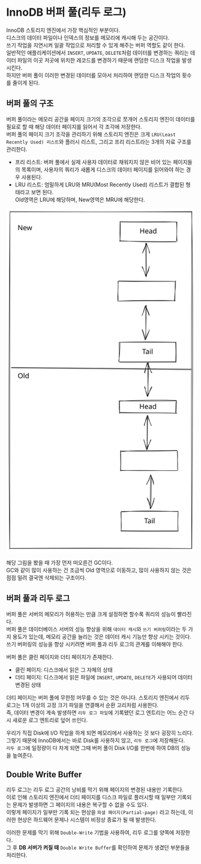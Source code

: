 # InnoDB 버퍼 풀(리두 로그)

InnoDB 스토리지 엔진에서 가장 핵심적인 부분이다.\
디스크의 데이터 파일이나 인덱스의 정보를 메모리에 캐시해 두는 공간이다.\
쓰기 작업을 지연시켜 일괄 작업으로 처리할 수 있게 해주는 버퍼 역할도 같이 한다.\
일반적인 애플리케이션에서 `INSERT`, `UPDATE`, `DELETE`처럼 데이터를 변경하는 쿼리는 데이터 파일의 이곳 저곳에 위치한 레코드를 변경하기 때문에 랜덤한 디스크 작업을 발생시킨다.\
하지만 버퍼 풀이 이러한 변경된 데이터를 모아서 처리하여 랜덤한 디스크 작업의 횟수를 줄이게 된다.

## 버퍼 풀의 구조

버퍼 풀이라는 메모리 공간을 페이지 크기의 조각으로 쪼개어 스토리지 엔진이 데이터를 필요로 할 때 해당 데이터 페이지를 읽어서 각 조각에 저장한다.\
버퍼 풀의 페이지 크기 조각을 관리하기 위해 스토리지 엔진은 크게 `LRU(Least Recently Used) 리스트`와 플러시 리스트, 그리고 프리 리스트라는 3개의 자료 구조를 관리한다.

* 프리 리스트: 버퍼 풀에서 실제 사용자 데이터로 채워지지 않은 비어 있는 페이지들의 목록이며, 사용자의 쿼리가 새롭게 디스크의 데이터 페이지를 읽어와야 하는 경우 사용된다.
* LRU 리스트: 엄밀하게 LRU와 MRU(Most Recently Used) 리스트가 결합된 형태라고 보면 된다.\
  &#x20;                  Old영역은 LRU에 해당하며, New영역은 MRU에 해당한다.

<img src="../../../.gitbook/assets/file.excalidraw (1) (2).svg" alt="LRU 리스트" class="gitbook-drawing">

해당 그림을 봤을 때 가장 먼저 떠오른건 GC이다.\
GC와 같이 많이 사용하는 건 조금씩 Old 영역으로 이동하고, 많이 사용하지 않는 것은 점점 밀려 결국엔 삭제되는 구조이다.

## 버퍼 풀과 리두 로그

버퍼 풀은 서버의 메모리가 허용하는 만큼 크게 설정하면 할수록 쿼리의 성능이 빨라진다.\
버퍼 풀은 데이터베이스 서버의 성능 향상을 위해 `데이터 캐시`와 `쓰기 버퍼링`이라는 두 가지 용도가 있는데, 메모리 공간을 늘리는 것은 데이터 캐시 기능만 향상 시키는 것이다.\
쓰기 버퍼링의 성능을 향상 시키려면 버퍼 풀과 리두 로그의 관계를 이해해야 한다.

버퍼 풀은 클린 페이지와 더티 페이지가 존재한다.

* 클린 페이지: 디스크에서 읽은 그 자체의 상태
* 더티 페이지: 디스크에서 읽은 파일에 `INSERT`, `UPDATE`, `DELETE`가 사용되어 데이터 변경된 상태

더티 페이지는 버퍼 풀에 무한정 머무를 수 있는 것은 아니다. 스토리지 엔진에서 리두 로그는 1개 이상의 고정 크기 파일을 연결해서 순환 고리처럼 사용한다.\
즉, 데이터 변경이 계속 발생하면 `리두 로그 파일`에 기록됐던 로그 엔트리는 어느 순간 다시 새로운 로그 엔트리로 덮어 쓰인다.

우리가 직접 Disk에 I/O 작업을 하게 되면 메모리에서 사용하는 것 보다 굉장히 느리다.\
그렇기 때문에 InnoDB에서는 바로 Disk를 사용하지 않고, `리두 로그`에 저장해둔다.\
`리두 로그`에 일정량이 다 차게 되면 그때 버퍼 풀이 Disk I/O를 한번에 하여 DB의 성능을 높여준다.

## Double Write Buffer

리두 로그는 리두 로그 공간의 낭비를 막기 위해 페이지의 변경된 내용만 기록한다.\
이로 인해 스토리지 엔진에서 더티 페이지를 디스크 파일로 플러시할 때 일부만 기록되는 문제가 발생하면 그 페이지의 내용은 복구할 수 없을 수도 있다.\
이렇게 페이지가 일부만 기록 되는 현상을 `파셜 페이지(Partial-page)` 라고 하는데, 이러한 현상은 하드웨어 문제나 시스템이 비정상 종료가 될 때 발생한다.

이러한 문제를 막기 위해 `Double-Write` 기법을 사용하여, 리두 로그를 양쪽에 저장한다.\
그 후 **DB 서버가 켜질 때** `Double Write Buffer`를 확인하여 문제가 생겼던 부분들을 처리한다.
